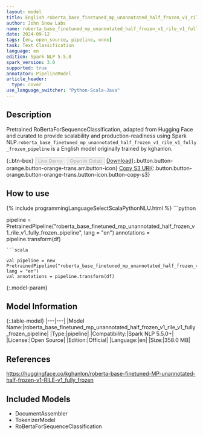 ```yaml
---
layout: model
title: English roberta_base_finetuned_mp_unannotated_half_frozen_v1_rile_v1_fully_frozen_pipeline pipeline RoBertaForSequenceClassification from kghanlon
author: John Snow Labs
name: roberta_base_finetuned_mp_unannotated_half_frozen_v1_rile_v1_fully_frozen_pipeline
date: 2024-09-12
tags: [en, open_source, pipeline, onnx]
task: Text Classification
language: en
edition: Spark NLP 5.5.0
spark_version: 3.0
supported: true
annotator: PipelineModel
article_header:
  type: cover
use_language_switcher: "Python-Scala-Java"
---
```


## Description

Pretrained RoBertaForSequenceClassification, adapted from Hugging Face and curated to provide scalability and production-readiness using Spark NLP.`roberta_base_finetuned_mp_unannotated_half_frozen_v1_rile_v1_fully_frozen_pipeline` is a English model originally trained by kghanlon.

{:.btn-box}
<button class="button button-orange" disabled>Live Demo</button>
<button class="button button-orange" disabled>Open in Colab</button>
[Download](https://s3.amazonaws.com/auxdata.johnsnowlabs.com/public/models/roberta_base_finetuned_mp_unannotated_half_frozen_v1_rile_v1_fully_frozen_pipeline_en_5.5.0_3.0_1726107543766.zip){:.button.button-orange.button-orange-trans.arr.button-icon}
[Copy S3 URI](s3://auxdata.johnsnowlabs.com/public/models/roberta_base_finetuned_mp_unannotated_half_frozen_v1_rile_v1_fully_frozen_pipeline_en_5.5.0_3.0_1726107543766.zip){:.button.button-orange.button-orange-trans.button-icon.button-copy-s3}

## How to use



<div class="tabs-box" markdown="1">
{% include programmingLanguageSelectScalaPythonNLU.html %}
```python

pipeline = PretrainedPipeline("roberta_base_finetuned_mp_unannotated_half_frozen_v1_rile_v1_fully_frozen_pipeline", lang = "en")
annotations =  pipeline.transform(df)   

```
```scala

val pipeline = new PretrainedPipeline("roberta_base_finetuned_mp_unannotated_half_frozen_v1_rile_v1_fully_frozen_pipeline", lang = "en")
val annotations = pipeline.transform(df)

```
</div>

{:.model-param}
## Model Information

{:.table-model}
|---|---|
|Model Name:|roberta_base_finetuned_mp_unannotated_half_frozen_v1_rile_v1_fully_frozen_pipeline|
|Type:|pipeline|
|Compatibility:|Spark NLP 5.5.0+|
|License:|Open Source|
|Edition:|Official|
|Language:|en|
|Size:|358.0 MB|

## References

https://huggingface.co/kghanlon/roberta-base-finetuned-MP-unannotated-half-frozen-v1-RILE-v1_fully_frozen

## Included Models

- DocumentAssembler
- TokenizerModel
- RoBertaForSequenceClassification